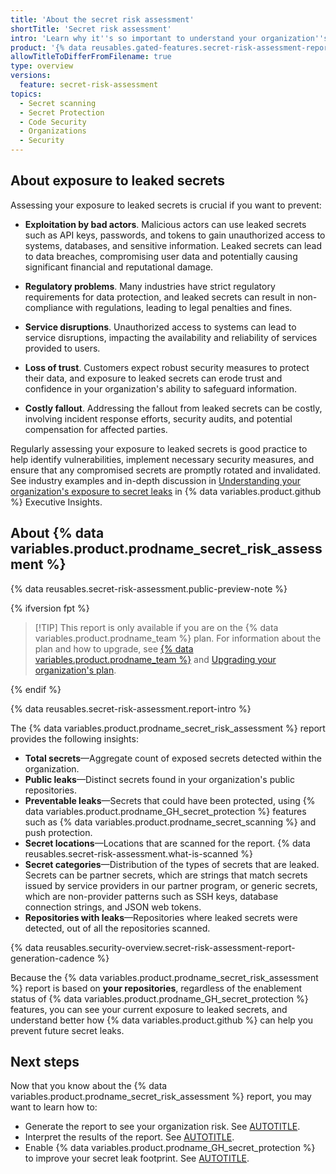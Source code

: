 ```yaml
---
title: 'About the secret risk assessment'
shortTitle: 'Secret risk assessment'
intro: 'Learn why it''s so important to understand your organization''s exposure to data leaks and how the {% data variables.product.prodname_secret_risk_assessment %} report gives an overview of your organization’s secret leak footprint.'
product: '{% data reusables.gated-features.secret-risk-assessment-report %}<br>{% data variables.secret-scanning.secret-risk-assessment-cta-product %}'
allowTitleToDifferFromFilename: true
type: overview
versions:
  feature: secret-risk-assessment
topics:
  - Secret scanning
  - Secret Protection
  - Code Security
  - Organizations
  - Security
---
```


## About exposure to leaked secrets

Assessing your exposure to leaked secrets is crucial if you want to prevent:

* **Exploitation by bad actors**. Malicious actors can use leaked secrets such as API keys, passwords, and tokens to gain unauthorized access to systems, databases, and sensitive information. Leaked secrets can lead to data breaches, compromising user data and potentially causing significant financial and reputational damage.

* **Regulatory problems**. Many industries have strict regulatory requirements for data protection, and leaked secrets can result in non-compliance with regulations, leading to legal penalties and fines.

* **Service disruptions**. Unauthorized access to systems can lead to service disruptions, impacting the availability and reliability of services provided to users.

* **Loss of trust**. Customers expect robust security measures to protect their data, and exposure to leaked secrets can erode trust and confidence in your organization's ability to safeguard information.

* **Costly fallout**. Addressing the fallout from leaked secrets can be costly, involving incident response efforts, security audits, and potential compensation for affected parties.

Regularly assessing your exposure to leaked secrets is good practice to help identify vulnerabilities, implement necessary security measures, and ensure that any compromised secrets are promptly rotated and invalidated. See industry examples and in-depth discussion in [Understanding your organization's exposure to secret leaks](https://resources.github.com/enterprise/understanding-secret-leak-exposure) in {% data variables.product.github %} Executive Insights.

## About {% data variables.product.prodname_secret_risk_assessment %}

{% data reusables.secret-risk-assessment.public-preview-note %}

{% ifversion fpt %}

>[!TIP] This report is only available if you are on the {% data variables.product.prodname_team %} plan. For information about the plan and how to upgrade, see [{% data variables.product.prodname_team %}](/get-started/learning-about-github/githubs-plans#github-team) and [Upgrading your organization's plan](/billing/managing-the-plan-for-your-github-account/upgrading-your-accounts-plan#upgrading-your-organizations-plan).

{% endif %}

{% data reusables.secret-risk-assessment.report-intro %}

The {% data variables.product.prodname_secret_risk_assessment %} report provides the following insights:

   * **Total secrets**—Aggregate count of exposed secrets detected within the organization.
   * **Public leaks**—Distinct secrets found in your organization's public repositories.
   * **Preventable leaks**—Secrets that could have been protected, using {% data variables.product.prodname_GH_secret_protection %} features such as {% data variables.product.prodname_secret_scanning %} and push protection.
   * **Secret locations**—Locations that are scanned for the report. {% data reusables.secret-risk-assessment.what-is-scanned %}
   * **Secret categories**—Distribution of the types of secrets that are leaked. Secrets can be partner secrets, which are strings that match secrets issued by service providers in our partner program, or generic secrets, which are non-provider patterns such as SSH keys, database connection strings, and JSON web tokens.
   * **Repositories with leaks**—Repositories where leaked secrets were detected, out of all the repositories scanned.

{% data reusables.security-overview.secret-risk-assessment-report-generation-cadence %}

Because the {% data variables.product.prodname_secret_risk_assessment %} report is based on **your repositories**, regardless of the enablement status of {% data variables.product.prodname_GH_secret_protection %} features, you can see your current exposure to leaked secrets, and understand better how {% data variables.product.github %} can help you prevent future secret leaks.

## Next steps

Now that you know about the {% data variables.product.prodname_secret_risk_assessment %} report, you may want to learn how to:

* Generate the report to see your organization risk. See [AUTOTITLE](/code-security/securing-your-organization/understanding-your-organizations-exposure-to-leaked-secrets/viewing-the-secret-risk-assessment-report-for-your-organization).
* Interpret the results of the report. See [AUTOTITLE](/code-security/securing-your-organization/understanding-your-organizations-exposure-to-leaked-secrets/interpreting-secret-risk-assessment-results).
* Enable {% data variables.product.prodname_GH_secret_protection %} to improve your secret leak footprint. See [AUTOTITLE](/code-security/securing-your-organization/understanding-your-organizations-exposure-to-leaked-secrets/choosing-github-secret-protection#enabling-secret-protection).
